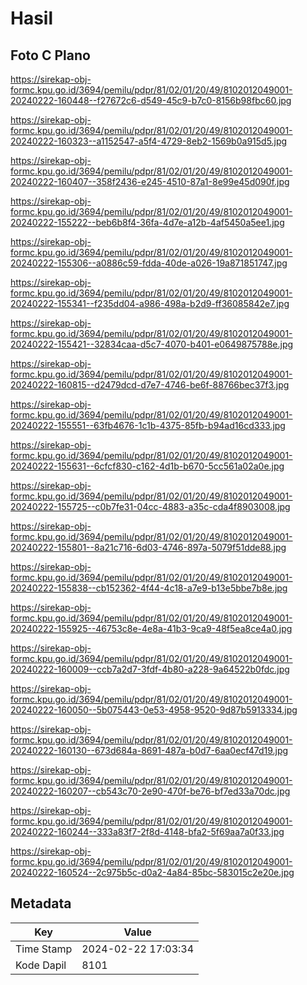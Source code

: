 # Hasil

## Foto C Plano

https://sirekap-obj-formc.kpu.go.id/3694/pemilu/pdpr/81/02/01/20/49/8102012049001-20240222-160448--f27672c6-d549-45c9-b7c0-8156b98fbc60.jpg

https://sirekap-obj-formc.kpu.go.id/3694/pemilu/pdpr/81/02/01/20/49/8102012049001-20240222-160323--a1152547-a5f4-4729-8eb2-1569b0a915d5.jpg

https://sirekap-obj-formc.kpu.go.id/3694/pemilu/pdpr/81/02/01/20/49/8102012049001-20240222-160407--358f2436-e245-4510-87a1-8e99e45d090f.jpg

https://sirekap-obj-formc.kpu.go.id/3694/pemilu/pdpr/81/02/01/20/49/8102012049001-20240222-155222--beb6b8f4-36fa-4d7e-a12b-4af5450a5ee1.jpg

https://sirekap-obj-formc.kpu.go.id/3694/pemilu/pdpr/81/02/01/20/49/8102012049001-20240222-155306--a0886c59-fdda-40de-a026-19a871851747.jpg

https://sirekap-obj-formc.kpu.go.id/3694/pemilu/pdpr/81/02/01/20/49/8102012049001-20240222-155341--f235dd04-a986-498a-b2d9-ff36085842e7.jpg

https://sirekap-obj-formc.kpu.go.id/3694/pemilu/pdpr/81/02/01/20/49/8102012049001-20240222-155421--32834caa-d5c7-4070-b401-e0649875788e.jpg

https://sirekap-obj-formc.kpu.go.id/3694/pemilu/pdpr/81/02/01/20/49/8102012049001-20240222-160815--d2479dcd-d7e7-4746-be6f-88766bec37f3.jpg

https://sirekap-obj-formc.kpu.go.id/3694/pemilu/pdpr/81/02/01/20/49/8102012049001-20240222-155551--63fb4676-1c1b-4375-85fb-b94ad16cd333.jpg

https://sirekap-obj-formc.kpu.go.id/3694/pemilu/pdpr/81/02/01/20/49/8102012049001-20240222-155631--6cfcf830-c162-4d1b-b670-5cc561a02a0e.jpg

https://sirekap-obj-formc.kpu.go.id/3694/pemilu/pdpr/81/02/01/20/49/8102012049001-20240222-155725--c0b7fe31-04cc-4883-a35c-cda4f8903008.jpg

https://sirekap-obj-formc.kpu.go.id/3694/pemilu/pdpr/81/02/01/20/49/8102012049001-20240222-155801--8a21c716-6d03-4746-897a-5079f51dde88.jpg

https://sirekap-obj-formc.kpu.go.id/3694/pemilu/pdpr/81/02/01/20/49/8102012049001-20240222-155838--cb152362-4f44-4c18-a7e9-b13e5bbe7b8e.jpg

https://sirekap-obj-formc.kpu.go.id/3694/pemilu/pdpr/81/02/01/20/49/8102012049001-20240222-155925--46753c8e-4e8a-41b3-9ca9-48f5ea8ce4a0.jpg

https://sirekap-obj-formc.kpu.go.id/3694/pemilu/pdpr/81/02/01/20/49/8102012049001-20240222-160009--ccb7a2d7-3fdf-4b80-a228-9a64522b0fdc.jpg

https://sirekap-obj-formc.kpu.go.id/3694/pemilu/pdpr/81/02/01/20/49/8102012049001-20240222-160050--5b075443-0e53-4958-9520-9d87b5913334.jpg

https://sirekap-obj-formc.kpu.go.id/3694/pemilu/pdpr/81/02/01/20/49/8102012049001-20240222-160130--673d684a-8691-487a-b0d7-6aa0ecf47d19.jpg

https://sirekap-obj-formc.kpu.go.id/3694/pemilu/pdpr/81/02/01/20/49/8102012049001-20240222-160207--cb543c70-2e90-470f-be76-bf7ed33a70dc.jpg

https://sirekap-obj-formc.kpu.go.id/3694/pemilu/pdpr/81/02/01/20/49/8102012049001-20240222-160244--333a83f7-2f8d-4148-bfa2-5f69aa7a0f33.jpg

https://sirekap-obj-formc.kpu.go.id/3694/pemilu/pdpr/81/02/01/20/49/8102012049001-20240222-160524--2c975b5c-d0a2-4a84-85bc-583015c2e20e.jpg


## Metadata

| Key        | Value               |
| ---------- | ------------------- |
| Time Stamp | 2024-02-22 17:03:34 |
| Kode Dapil | 8101                |



